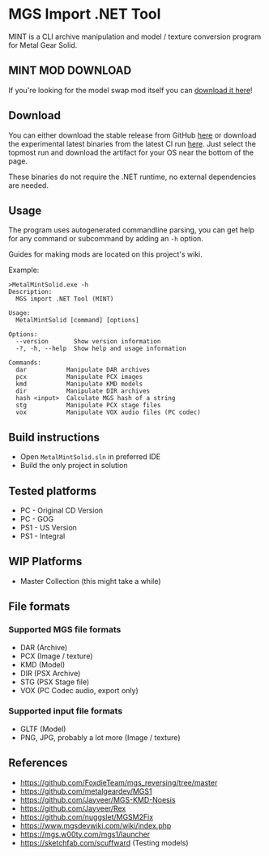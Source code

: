 # MGS Import .NET Tool
MINT is a CLI archive manipulation and model / texture conversion program for Metal Gear Solid.

## MINT MOD DOWNLOAD
If you're looking for the model swap mod itself you can [download it here](https://virusek20.kuub.io/mint/)!

## Download

You can either download the stable release from GitHub [here](https://github.com/virusek20/mint/releases/latest) or download the experimental latest binaries from the latest CI run [here](https://github.com/virusek20/mint/actions). Just select the topmost run and download the artifact for your OS near the bottom of the page.

These binaries do not require the .NET runtime, no external dependencies are needed.

## Usage

The program uses autogenerated commandline parsing, you can get help for any command or subcommand by adding an `-h` option.

Guides for making mods are located on this project's wiki.

Example:
```
>MetalMintSolid.exe -h
Description:
  MGS import .NET Tool (MINT)

Usage:
  MetalMintSolid [command] [options]

Options:
  --version       Show version information
  -?, -h, --help  Show help and usage information

Commands:
  dar           Manipulate DAR archives
  pcx           Manipulate PCX images
  kmd           Manipulate KMD models
  dir           Manipulate DIR archives
  hash <input>  Calculate MGS hash of a string
  stg           Manipulate PCX stage files
  vox           Manipulate VOX audio files (PC codec)
```

## Build instructions
- Open `MetalMintSolid.sln` in preferred IDE
- Build the only project in solution

## Tested platforms
- PC - Original CD Version
- PC - GOG
- PS1 - US Version
- PS1 - Integral

## WIP Platforms
- Master Collection (this might take a while)

## File formats
### Supported MGS file formats
- DAR (Archive)
- PCX (Image / texture)
- KMD (Model)
- DIR (PSX Archive)
- STG (PSX Stage file)
- VOX (PC Codec audio, export only)

### Supported input file formats
- GLTF (Model)
- PNG, JPG, probably a lot more (Image / texture)

## References
- https://github.com/FoxdieTeam/mgs_reversing/tree/master
- https://github.com/metalgeardev/MGS1
- https://github.com/Jayveer/MGS-KMD-Noesis
- https://github.com/Jayveer/Rex
- https://github.com/nuggslet/MGSM2Fix
- https://www.mgsdevwiki.com/wiki/index.php
- https://mgs.w00ty.com/mgs1/launcher
- https://sketchfab.com/scuffward (Testing models)
